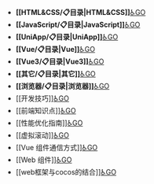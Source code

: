 - **[[HTML&CSS/📋目录|HTML&CSS]]**[♿GO](./HTML&CSS/📋目录.md)
- **[[JavaScript/📋目录|JavaScript]]**[♿GO](./JavaScript/📋目录.md)
- **[[UniApp/📋目录|UniApp]]**[♿GO](./UniApp/📋目录.md)
- **[[Vue/📋目录|Vue]]**[♿GO](./Vue/📋目录.md)
- **[[Vue3/📋目录|Vue3]]**[♿GO](./Vue3/📋目录.md)
- **[[其它/📋目录|其它]]**[♿GO](./其它/📋目录.md)
- **[[浏览器/📋目录|浏览器]]**[♿GO](./浏览器/📋目录.md)
- [[开发技巧]][♿GO](https://github.com/FourteenD/Note/blob/main/技术/前端开发/开发技巧.md)
- [[前端知识点]][♿GO](https://github.com/FourteenD/Note/blob/main/技术/前端开发/前端知识点.md)
- [[性能优化指南]][♿GO](https://github.com/FourteenD/Note/blob/main/技术/前端开发/性能优化指南.md)
- [[虚拟滚动]][♿GO](https://github.com/FourteenD/Note/blob/main/技术/前端开发/虚拟滚动.md)
- [[Vue 组件通信方式]][♿GO](https://github.com/FourteenD/Note/blob/main/技术/前端开发/Vue%20组件通信方式.md)
- [[Web 组件]][♿GO](https://github.com/FourteenD/Note/blob/main/技术/前端开发/Web%20组件.md)
- [[web框架与cocos的结合]][♿GO](https://github.com/FourteenD/Note/blob/main/技术/前端开发/web框架与cocos的结合.md)
